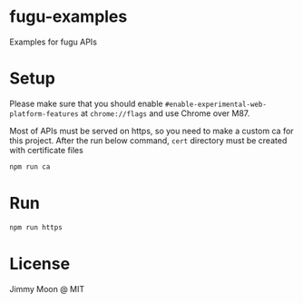 # fugu-examples

Examples for fugu APIs

# Setup

Please make sure that you should enable `#enable-experimental-web-platform-features` at `chrome://flags` and use Chrome over M87.

Most of APIs must be served on https, so you need to make a custom ca for this project. After the run below command, `cert` directory must be created with certificate files

```sh
npm run ca
```

# Run

```sh
npm run https
```

# License

Jimmy Moon @ MIT